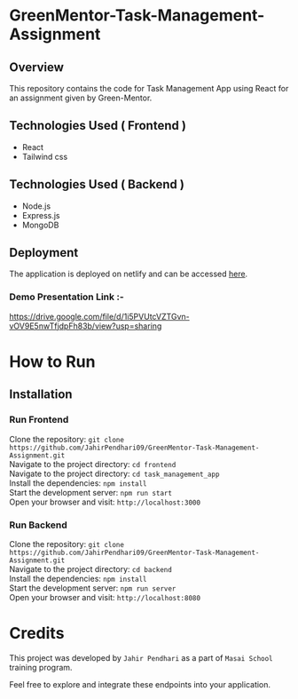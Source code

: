# GreenMentor-Task-Management-Assignment

## Overview
This repository contains the code for Task Management App using React for an assignment given by Green-Mentor.

## Technologies Used ( Frontend )
  - React
  - Tailwind css
## Technologies Used ( Backend )
  - Node.js
  - Express.js
  - MongoDB

## Deployment

The application is deployed on netlify and can be accessed [here](https://green-mentor-task-management.netlify.app/).


### Demo Presentation Link :-

https://drive.google.com/file/d/1i5PVUtcVZTGvn-vOV9E5nwTfjdpFh83b/view?usp=sharing

 # How to Run <br/>
 
   <h2>Installation</h2>

   ### Run Frontend 
   
   Clone the repository:   ``` git clone https://github.com/JahirPendhari09/GreenMentor-Task-Management-Assignment.git ``` <br/>
   Navigate to the project directory:   ``` cd frontend ``` <br/>
   Navigate to the project directory:   ``` cd task_management_app ``` <br/>
   Install the dependencies:   ``` npm install ``` <br/>
   Start the development server:   ``` npm run start ``` <br/>
   Open your browser and visit:   ``` http://localhost:3000 ``` <br/>

   ### Run Backend 
   
   Clone the repository:   ``` git clone  https://github.com/JahirPendhari09/GreenMentor-Task-Management-Assignment.git ``` <br/>
   Navigate to the project directory:   ``` cd backend ``` <br/>
   Install the dependencies:   ``` npm install ``` <br/>
   Start the development server:   ``` npm run server ``` <br/>
   Open your browser and visit:   ``` http://localhost:8080 ``` <br/>

 
   # Credits <br/>
   This project was developed by ```Jahir Pendhari``` as a part of ```Masai School``` training program.

   <p>Feel free to explore and integrate these endpoints into your application.</p>
  
